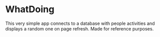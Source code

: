 # WhatDoing

This very simple app connects to a database with people activities and displays a random one on page refresh. Made for reference purposes.
